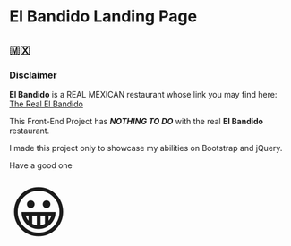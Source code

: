 <h1>El Bandido Landing Page</h1>

<h2>🇲🇽</h2>

<h3>Disclaimer</h3>

<p><strong>El Bandido</strong> is a REAL MEXICAN restaurant whose link you may find here:<br>
<a href="https://www.elbandidomexican.com/" target="_blank">The Real El Bandido</a>
</p>

<p>This Front-End Project has <strong><i>NOTHING TO DO</strong></i> with the real <strong>El Bandido</strong> restaurant.</p>

<p>I made this project only to showcase my abilities on Bootstrap and jQuery.</p>

<p>Have a good one</p>

<p><span style='font-size:100px;'>&#128512;</span></p>